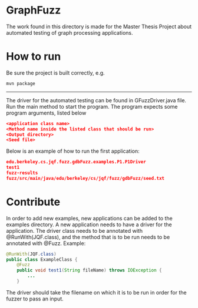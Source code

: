 # GraphFuzz
The work found in this directory is made for the Master Thesis Project about automated testing of graph processing applications.

# How to run
Be sure the project is built correctly, e.g. 
```bash
mvn package
```
---
The driver for the automated testing can be found in GFuzzDriver.java file. Run the main method to start the program.
The program expects some program arguments, listed below
```json
<application class name>
<Method name inside the listed class that should be run>
<Output directory>
<Seed file>
```
Below is an example of how to run the first application:
```json
edu.berkeley.cs.jqf.fuzz.gdbFuzz.examples.P1.P1Driver
test1
fuzz-results
fuzz/src/main/java/edu/berkeley/cs/jqf/fuzz/gdbFuzz/seed.txt
```

# Contribute
In order to add new examples, new applications can be added to the examples directory. A new application needs to have a driver for the application. The driver class needs to be annotated with @RunWith(JQF.class), and the method that is to be run needs to be annotated with @Fuzz. Example:

```java
@RunWith(JQF.class)
public class ExampleClass {
    @Fuzz
    public void test1(String fileName) throws IOException {
        ...
    }

```
The driver should take the filename on which it is to be run in order for the fuzzer to pass an input. 